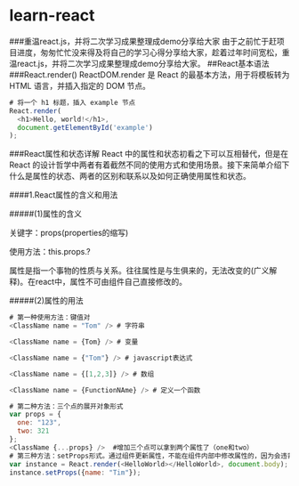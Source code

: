# learn-react
###重温react.js，并将二次学习成果整理成demo分享给大家
由于之前忙于赶项目进度，匆匆忙忙没来得及将自己的学习心得分享给大家，趁着过年时间宽松，重温react.js，并将二次学习成果整理成demo分享给大家。
##React基本语法
###React.render()
ReactDOM.render 是 React 的最基本方法，用于将模板转为 HTML 语言，并插入指定的 DOM 节点。
```js
# 将一个 h1 标题，插入 example 节点
React.render(
  <h1>Hello, world!</h1>,
  document.getElementById('example')
);
```
###React属性和状态详解
React 中的属性和状态初看之下可以互相替代，但是在 React 的设计哲学中两者有着截然不同的使用方式和使用场景。接下来简单介绍下什么是属性的状态、两者的区别和联系以及如何正确使用属性和状态。

####1.React属性的含义和用法

#####(1)属性的含义

关键字：props(properties的缩写)

使用方法：this.props.?

属性是指一个事物的性质与关系。往往属性是与生俱来的，无法改变的(广义解释)。在react中，属性不可由组件自己直接修改的。

#####(2)属性的用法

```js
# 第一种使用方法：键值对
<ClassName name = "Tom" /> # 字符串

<ClassName name = {Tom} /> # 变量

<ClassName name = {"Tom"} /> # javascript表达式

<ClassName name = {[1,2,3]} /> # 数组

<ClassName name = {FunctionNAme} /> # 定义一个函数

# 第二种方法：三个点的展开对象形式
var props = {
  one: "123",
  two: 321
};
<ClassName {...props} />  #增加三个点可以拿到两个属性了（one和two）
# 第三种方法：setProps形式。通过组件更新属性，不能在组件内部中修改属性的，因为会违背组件设计原则（尽量避免）
var instance = React.render(<HelloWorld></HelloWorld>, document.body);
instance.setProps({name: "Tim"});
```
